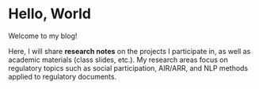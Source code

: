 # Hello, World

Welcome to my blog!

Here, I will share **research notes** on the projects I participate in, as well as academic materials (class slides, etc.). My research areas focus on regulatory topics such as social participation, AIR/ARR, and NLP methods applied to regulatory documents.
